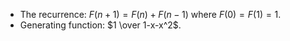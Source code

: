 - The recurrence: $F(n+1) = F(n) + F(n-1)$ where $F(0) = F(1) = 1$.
- Generating function: $1 \over 1-x-x^2$.
